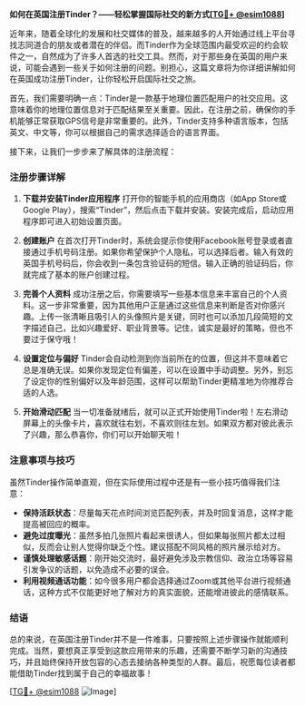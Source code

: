 **如何在英国注册Tinder？——轻松掌握国际社交的新方式[[TG💪+ @esim1088](https://t.me/s/esim1088)]**

近年来，随着全球化的发展和社交媒体的普及，越来越多的人开始通过线上平台寻找志同道合的朋友或者潜在的伴侣。而Tinder作为全球范围内最受欢迎的约会软件之一，自然成为了许多人首选的社交工具。然而，对于那些身在英国的用户来说，可能会遇到一些关于如何注册的问题。别担心，这篇文章将为你详细讲解如何在英国成功注册Tinder，让你轻松开启国际社交之旅。

首先，我们需要明确一点：Tinder是一款基于地理位置匹配用户的社交应用。这意味着你的地理位置信息对于匹配结果至关重要。因此，在注册之前，确保你的手机能够正常获取GPS信号是非常重要的。此外，Tinder支持多种语言版本，包括英文、中文等，你可以根据自己的需求选择适合的语言界面。

接下来，让我们一步步来了解具体的注册流程：

### 注册步骤详解

1. **下载并安装Tinder应用程序**
   打开你的智能手机的应用商店（如App Store或Google Play），搜索“Tinder”，然后点击下载并安装。安装完成后，启动应用程序即可进入初始设置页面。

2. **创建账户**
   在首次打开Tinder时，系统会提示你使用Facebook账号登录或者直接通过手机号码注册。如果你希望保护个人隐私，可以选择后者。输入有效的英国手机号码后，你会收到一条包含验证码的短信。输入正确的验证码后，你就完成了基本的账户创建过程。

3. **完善个人资料**
   成功注册之后，你需要填写一些基本信息来丰富自己的个人资料。这一步非常重要，因为其他用户正是通过这些信息来判断是否对你感兴趣。上传一张清晰且吸引人的头像照片是关键，同时也可以添加几段简短的文字描述自己，比如兴趣爱好、职业背景等。记住，诚实是最好的策略，但也不要过于保守哦！

4. **设置定位与偏好**
   Tinder会自动检测到你当前所在的位置，但这并不意味着它总是准确无误。如果你发现定位有偏差，可以在设置中手动调整。另外，别忘了设定你的性别偏好以及年龄范围，这样可以帮助Tinder更精准地为你推荐合适的人选。

5. **开始滑动匹配**
   当一切准备就绪后，就可以正式开始使用Tinder啦！左右滑动屏幕上的头像卡片，喜欢就往右划，不喜欢则往左划。如果双方都对彼此表示了兴趣，那么恭喜你，你们可以开始聊天啦！

### 注意事项与技巧

虽然Tinder操作简单直观，但在实际使用过程中还是有一些小技巧值得我们注意：

- **保持活跃状态**：尽量每天花点时间浏览匹配列表，并及时回复消息，这样才能提高被回应的概率。
- **避免过度曝光**：虽然多拍几张照片看起来很诱人，但如果每张照片都太过相似，反而会让别人觉得你缺乏个性。建议搭配不同风格的照片展示给对方。
- **谨慎处理敏感话题**：刚开始交流时，最好避免涉及宗教信仰、政治立场等容易引发争议的话题，以免造成不必要的误会。
- **利用视频通话功能**：如今很多用户都会选择通过Zoom或其他平台进行视频通话，这种方式不仅能更好地了解对方的真实面貌，还能增进彼此的感情联系。

### 结语

总的来说，在英国注册Tinder并不是一件难事，只要按照上述步骤操作就能顺利完成。当然，要想真正享受到这款应用带来的乐趣，还需要不断学习新的沟通技巧，并且始终保持开放包容的心态去接纳各种类型的人群。最后，祝愿每位读者都能借助Tinder找到属于自己的幸福故事！

[[TG💪+ @esim1088](https://t.me/s/esim1088) ![Image](https://i.postimg.cc/4NQfJmqS/Snipaste-2025-05-13-00-14-12.png)]